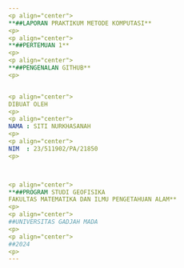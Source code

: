 ```yaml
---
<p align="center">
**##LAPORAN PRAKTIKUM METODE KOMPUTASI**  
<p>
<p align="center">
**##PERTEMUAN 1**  
<p>
<p align="center">
**##PENGENALAN GITHUB**  
<p>


<p align="center">
DIBUAT OLEH  
<p>
<p align="center">
NAMA : SITI NURKHASANAH  
<p>
<p align="center">
NIM  : 23/511902/PA/21850  
<p>  



<p align="center">
**##PROGRAM STUDI GEOFISIKA
FAKULTAS MATEMATIKA DAN ILMU PENGETAHUAN ALAM**
<p>
<p align="center">
##UNIVERSITAS GADJAH MADA  
<p>
<p align="center">
##2024
<p>
---
```

<p>




